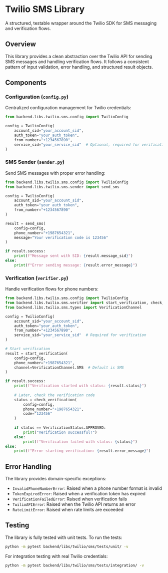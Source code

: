 # Twilio SMS Library

A structured, testable wrapper around the Twilio SDK for SMS messaging and verification flows.

## Overview

This library provides a clean abstraction over the Twilio API for sending SMS messages and handling verification flows. It follows a consistent pattern of input validation, error handling, and structured result objects.

## Components

### Configuration (`config.py`)

Centralized configuration management for Twilio credentials:

```python
from backend.libs.twilio.sms.config import TwilioConfig

config = TwilioConfig(
    account_sid="your_account_sid",
    auth_token="your_auth_token",
    from_number="+1234567890",
    service_sid="your_service_sid"  # Optional, required for verification
)
```

### SMS Sender (`sender.py`)

Send SMS messages with proper error handling:

```python
from backend.libs.twilio.sms.config import TwilioConfig
from backend.libs.twilio.sms.sender import send_sms

config = TwilioConfig(
    account_sid="your_account_sid",
    auth_token="your_auth_token",
    from_number="+1234567890"
)

result = send_sms(
    config=config,
    phone_number="+1987654321",
    message="Your verification code is 123456"
)

if result.success:
    print(f"Message sent with SID: {result.message_sid}")
else:
    print(f"Error sending message: {result.error_message}")
```

### Verification (`verifier.py`)

Handle verification flows for phone numbers:

```python
from backend.libs.twilio.sms.config import TwilioConfig
from backend.libs.twilio.sms.verifier import start_verification, check_verification
from backend.libs.twilio.sms.types import VerificationChannel

config = TwilioConfig(
    account_sid="your_account_sid",
    auth_token="your_auth_token",
    from_number="+1234567890",
    service_sid="your_service_sid"  # Required for verification
)

# Start verification
result = start_verification(
    config=config,
    phone_number="+1987654321",
    channel=VerificationChannel.SMS  # Default is SMS
)

if result.success:
    print(f"Verification started with status: {result.status}")
    
    # Later, check the verification code
    status = check_verification(
        config=config,
        phone_number="+1987654321",
        code="123456"
    )
    
    if status == VerificationStatus.APPROVED:
        print("Verification successful!")
    else:
        print(f"Verification failed with status: {status}")
else:
    print(f"Error starting verification: {result.error_message}")
```

## Error Handling

The library provides domain-specific exceptions:

- `InvalidPhoneNumberError`: Raised when a phone number format is invalid
- `TokenExpiredError`: Raised when a verification token has expired
- `VerificationFailedError`: Raised when verification fails
- `TwilioAPIError`: Raised when the Twilio API returns an error
- `RateLimitError`: Raised when rate limits are exceeded

## Testing

The library is fully tested with unit tests. To run the tests:

```bash
python -m pytest backend/libs/twilio/sms/tests/unit/ -v
```

For integration testing with real Twilio credentials:

```bash
python -m pytest backend/libs/twilio/sms/tests/integration/ -v
```
